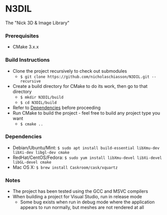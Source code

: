 # N3DIL
The "Nick 3D & Image Library"

### Prerequisites
- CMake 3.x.x

### Build Instructions
- Clone the project recursively to check out submodules
  - ```$ git clone https://github.com/nicholaschiasson/N3DIL.git --recursive```
- Create a build directory for CMake to do its work, then go to that directory
  - ```$ mkdir N3DIL/build```
  - ```$ cd N3DIL/build```
- Refer to [Dependencies](#dependencies) before proceeding
- Run CMake to build the project - feel free to build any project type you want
  - ```$ cmake ..```
  
### Dependencies
- Debian/Ubuntu/Mint: ```$ sudo apt install build-essential libXmu-dev libXi-dev libgl-dev cmake```
- RedHat/CentOS/Fedora: ```$ sudo yum install libXmu-devel libXi-devel libGL-devel cmake```
- Mac OS X: ```$ brew install Caskroom/cask/xquartz```
  
### Notes
- The project has been tested using the GCC and MSVC compilers
- When building a project for Visual Studio, run in release mode
  - Some bug exists when run in debug mode where the application appears to run normally, but meshes are not rendered at all
